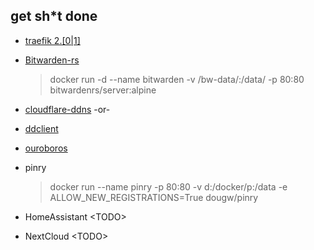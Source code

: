 ## get sh*t done


- [traefik 2.\[0|1\]](https://containo.us/blog/traefik-2-0-docker-101-fc2893944b9d/)
- [Bitwarden-rs](https://hub.docker.com/r/bitwardenrs/server)
   > docker run -d --name bitwarden -v /bw-data/:/data/ -p 80:80 bitwardenrs/server:alpine
- [cloudflare-ddns](https://hub.docker.com/r/joshuaavalon/cloudflare-ddns)
  -or-
-  [ddclient](https://hub.docker.com/r/linuxserver/ddclient)

- [ouroboros](https://hub.docker.com/r/pyouroboros/ouroboros/)
  
- pinry
  > docker run --name pinry -p 80:80 -v d:/docker/p:/data -e ALLOW_NEW_REGISTRATIONS=True dougw/pinry

- HomeAssistant \<TODO>
- NextCloud \<TODO>

